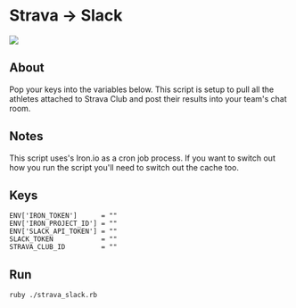 # Strava -> Slack

![](https://files.slack.com/files-pri/T0MRER3HR-F0QNECWMB/screen_shot_2016-03-06_at_2.46.35_pm.png?pub_secret=345fa096a7)

## About
Pop your keys into the variables below. This script is setup to pull all the athletes attached to Strava Club and post their results into your team's chat room.

## Notes
This script uses's Iron.io as a cron job process. If you want to switch out how you run the script you'll need to switch out the cache too. 

## Keys
```
ENV['IRON_TOKEN']      = ""
ENV['IRON_PROJECT_ID'] = ""
ENV['SLACK_API_TOKEN'] = ""
SLACK_TOKEN            = ""
STRAVA_CLUB_ID         = ""
```

## Run

```
ruby ./strava_slack.rb
```
